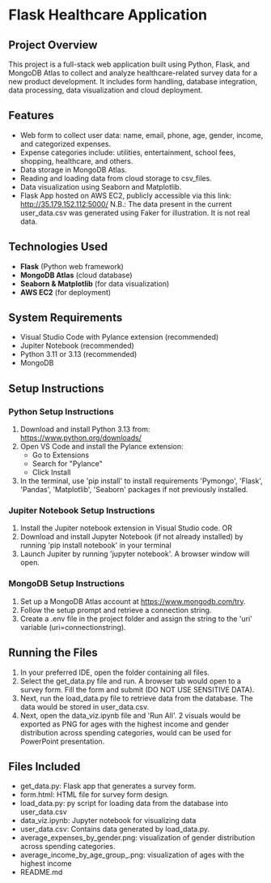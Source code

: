 # Flask Healthcare Application

## Project Overview
This project is a full-stack web application built using Python, Flask, and MongoDB Atlas to collect and analyze healthcare-related survey data for a new product development. It includes form handling, database integration, data processing, data visualization and cloud deployment.


## Features
- Web form to collect user data: name, email, phone, age, gender, income, and categorized expenses.
- Expense categories include: utilities, entertainment, school fees, shopping, healthcare, and others.
- Data storage in MongoDB Atlas.
- Reading and loading data from cloud storage to csv_files.
- Data visualization using Seaborn and Matplotlib.
- Flask App hosted on AWS EC2, publicly accessible via this link: http://35.179.152.112:5000/
N.B.: The data present in the current user_data.csv was generated using Faker for illustration. It is not real data.

## Technologies Used
- **Flask** (Python web framework)
- **MongoDB Atlas** (cloud database)
- **Seaborn & Matplotlib** (for data visualization)
- **AWS EC2** (for deployment)

## System Requirements
- Visual Studio Code with Pylance extension (recommended)
- Jupiter Notebook (recommended)
- Python 3.11 or 3.13 (recommended)
- MongoDB

## Setup Instructions
### Python Setup Instructions
1. Download and install Python 3.13 from: https://www.python.org/downloads/
2. Open VS Code and install the Pylance extension:
   - Go to Extensions 
   - Search for "Pylance"
   - Click Install
3. In the terminal, use 'pip install' to install requirements 'Pymongo', 'Flask', 'Pandas', 'Matplotlib', 'Seaborn' packages if not previously installed.

### Jupiter Notebook Setup Instructions
1. Install the Jupiter notebook extension in Visual Studio code.
OR 
1. Download and install Jupyter Notebook (if not already installed) by running 'pip install notebook' in your terminal 
2. Launch Jupiter by running 'jupyter notebook'. A browser window will open.

### MongoDB Setup Instructions
1. Set up a MongoDB Atlas account at https://www.mongodb.com/try.
2. Follow the setup prompt and retrieve a connection string.
3. Create a .env file in the project folder and assign the string to the 'uri' variable (uri=connectionstring). 

## Running the Files
1. In your preferred IDE, open the folder containing all files.
2. Select the get_data.py file and run. A browser tab would open to a survey form. Fill the form and submit (DO NOT USE SENSITIVE DATA).
3. Next, run the load_data.py file to retrieve data from the database. The data would be stored in user_data.csv.
4. Next, open the data_viz.ipynb file and 'Run All'. 2 visuals would be exported as PNG for ages with the highest income and gender distribution across spending categories, would can be used for PowerPoint presentation.

## Files Included
- get_data.py: Flask app that generates a survey form.
- form.html: HTML file for survey form design.
- load_data.py: py script for loading data from the database into user_data.csv
- data_viz.ipynb: Jupyter notebook for visualizing data
- user_data.csv: Contains data generated by load_data.py.
- average_expenses_by_gender.png: visualization of gender distribution across spending categories.
- average_income_by_age_group_.png: visualization of ages with the highest income
- README.md


